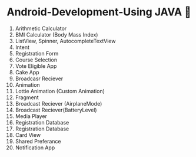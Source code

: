 # Android-Development-Using JAVA 📱

1. Arithmetic Calculator<br> 
2. BMI Calculator (Body Mass Index)<br>
3. ListView, Spinner, AutocompleteTextView<br>
4. Intent<br>
5. Registration Form<br> 
6. Course Selection<br>
7. Vote Eligible App<br> 
8. Cake App<br> 
9. Broadcasr Reciever<br> 
10. Animation<br>
11. Lottie Animation (Custom Animation)<br>
12. Fragment<br>
13. Broadcast Reciever (AirplaneMode)<br>
14. Broadcast Reciever(BatteryLevel)<br>
15. Media Player<br>
16. Registration Database<br>
17. Registration Database<br>
18. Card View<br>
19. Shared Preferance<br>
20. Notification App<br>
